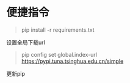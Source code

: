 # 便捷指令

>pip install -r requirements.txt
> 
> 

设置全局下载url

> pip config set global.index-url https://pypi.tuna.tsinghua.edu.cn/simple

更新pip